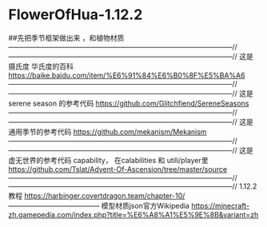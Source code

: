# FlowerOfHua-1.12.2

##先把季节框架做出来 ，和植物材质 
————————————————————————————————//
————————————————————————————————//
这是摄氏度 华氏度的百科
https://baike.baidu.com/item/%E6%91%84%E6%B0%8F%E5%BA%A6
————————————————————————————————//
————————————————————————————————//
这是 serene season 的参考代码
 https://github.com/Glitchfiend/SereneSeasons
————————————————————————————————//
————————————————————————————————//
这是通用季节的参考代码
https://github.com/mekanism/Mekanism
————————————————————————————————//
————————————————————————————————//
这是虚无世界的参考代码 capability， 在calabilities 和 utili/player里
https://github.com/Tslat/Advent-Of-Ascension/tree/master/source
————————————————————————————————//
————————————————————————————————//
1.12.2教程 
https://harbinger.covertdragon.team/chapter-10/
—————————————
模型材质json官方Wikipedia
https://minecraft-zh.gamepedia.com/index.php?title=%E6%A8%A1%E5%9E%8B&variant=zh
